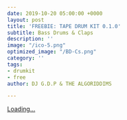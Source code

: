 ```yaml
---
date: 2019-10-20 05:00:00 +0000
layout: post
title: 'FREEBIE: TAPE DRUM KIT 0.1.0'
subtitle: Bass Drums & Claps
description: ''
image: "/ico-5.png"
optimized_image: "/BD-Cs.png"
category: ''
tags:
- drumkit
- free
author: DJ G.D.P & THE ALGORIDDIMS

---
```

<script src="https://gumroad.com/js/gumroad-embed.js"></script>

<div class="gumroad-product-embed" data-gumroad-product-id="Lnhqa"><a href="https://gumroad.com/l/Lnhqa">Loading...</a></div>